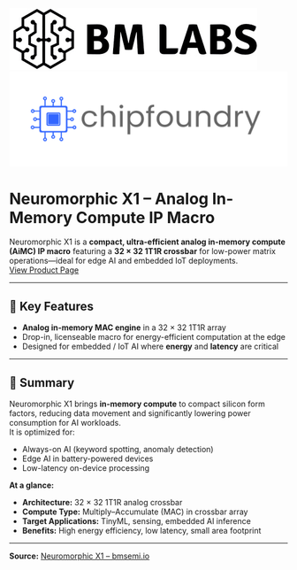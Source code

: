 ![BM LABS Logo](bm-lab-logo-white.jpg)    ![Chipfoundry Logo](chip_foundry_logo.png)

# Neuromorphic X1 – Analog In-Memory Compute IP Macro

Neuromorphic X1 is a **compact, ultra-efficient analog in-memory compute (AiMC) IP macro** featuring a **32 × 32 1T1R crossbar** for low-power matrix operations—ideal for edge AI and embedded IoT deployments.  
[View Product Page](https://bmsemi.io/commercial-neuromorphic-x1.html)

---

## 🔹 Key Features
- **Analog in-memory MAC engine** in a 32 × 32 1T1R array  
- Drop-in, licenseable macro for energy-efficient computation at the edge  
- Designed for embedded / IoT AI where **energy** and **latency** are critical

---

## 📑 Summary
Neuromorphic X1 brings **in-memory compute** to compact silicon form factors, reducing data movement and significantly lowering power consumption for AI workloads.  
It is optimized for:
- Always-on AI (keyword spotting, anomaly detection)
- Edge AI in battery-powered devices
- Low-latency on-device processing

**At a glance:**
- **Architecture:** 32 × 32 1T1R analog crossbar  
- **Compute Type:** Multiply–Accumulate (MAC) in crossbar array  
- **Target Applications:** TinyML, sensing, embedded AI inference  
- **Benefits:** High energy efficiency, low latency, small area footprint

---

**Source:** [Neuromorphic X1 – bmsemi.io](https://bmsemi.io/commercial-neuromorphic-x1.html)